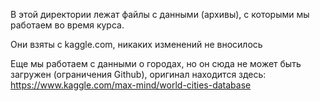 В этой директории лежат файлы с данными (архивы), с которыми мы работаем во время курса.

Они взяты с kaggle.com, никаких изменений не вносилось

Еще мы работаем с данными о городах, но он сюда не может быть загружен (ограничения Github), оригинал находится здесь: https://www.kaggle.com/max-mind/world-cities-database
